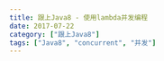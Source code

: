 ```yaml
---
title: 跟上Java8 - 使用lambda并发编程
date: 2017-07-22
category: ["跟上Java8"]
tags: ["Java8", "concurrent", "并发"]
---
```

